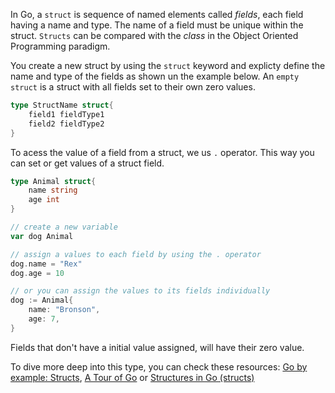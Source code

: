 In Go, a `struct` is sequence of named elements called *fields*, each field having a name and type. The name of a field must be unique within the struct. `Structs` can be compared with the *class* in the Object Oriented Programming paradigm. 

You create a new struct by using the `struct` keyword and explicty define the name and type of the fields as shown un the example below. An `empty struct` is a struct with all fields set to their own zero values.

```go
type StructName struct{
    field1 fieldType1
    field2 fieldType2
}
```

To acess the value of a field from a struct, we us `.` operator. This way you can set or get values of a struct field.

```go
type Animal struct{
    name string
    age int
}

// create a new variable 
var dog Animal

// assign a values to each field by using the . operator
dog.name = "Rex"
dog.age = 10

// or you can assign the values to its fields individually
dog := Animal{
    name: "Bronson", 
    age: 7,
}
```

Fields that don't have a initial value assigned, will have their zero value.

To dive more deep into this type, you can check these resources: [Go by example: Structs], [A Tour of Go] or [Structures in Go (structs)]



[Go by example: Structs]: https://gobyexample.com/structs
[Structures in Go (structs)]:  https://medium.com/rungo/structures-in-go-76377cc106a2
[A Tour of Go]: https://tour.golang.org/moretypes/2

